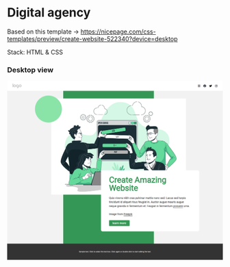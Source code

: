 # Digital agency
Based on this template -> https://nicepage.com/css-templates/preview/create-website-522340?device=desktop

Stack: HTML & CSS

### Desktop view
![Desktop view](../digital-agency/images/desktop.png)